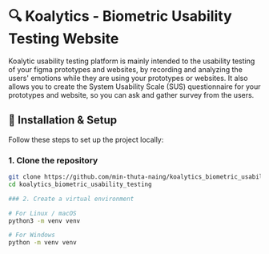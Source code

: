 # 🔍 Koalytics - Biometric Usability Testing Website

Koalytic usability testing platform is mainly intended to the usability testing of your figma prototypes and websites, by recording and analyzing the users' emotions while they are using your prototypes or websites. It also allows you to create the System Usability Scale (SUS) questionnaire for your prototypes and website, so you can ask and gather survey from the users. 

## 🚀 Installation & Setup
Follow these steps to set up the project locally:
### 1. Clone the repository
```bash
git clone https://github.com/min-thuta-naing/koalytics_biometric_usability_testing.git
cd koalytics_biometric_usability_testing

### 2. Create a virtual environment

# For Linux / macOS
python3 -m venv venv

# For Windows
python -m venv venv





